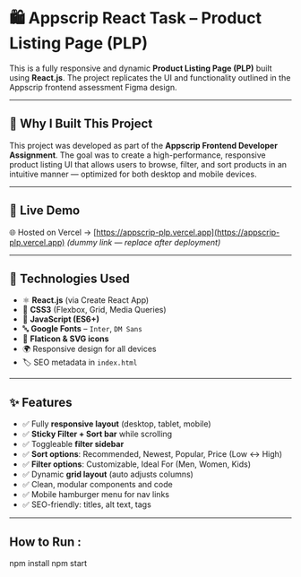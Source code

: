 # 🛍️ Appscrip React Task – Product Listing Page (PLP)

This is a fully responsive and dynamic **Product Listing Page (PLP)** built using **React.js**. The project replicates the UI and functionality outlined in the Appscrip frontend assessment Figma design.

---

## 🎯 Why I Built This Project

This project was developed as part of the **Appscrip Frontend Developer Assignment**. The goal was to create a high-performance, responsive product listing UI that allows users to browse, filter, and sort products in an intuitive manner — optimized for both desktop and mobile devices.

---

## 🚀 Live Demo

🌐 Hosted on Vercel → [https://appscrip-plp.vercel.app](https://appscrip-plp.vercel.app) *(dummy link — replace after deployment)*

---

## 🧰 Technologies Used

- ⚛️ **React.js** (via Create React App)
- 🎨 **CSS3** (Flexbox, Grid, Media Queries)
- 🧠 **JavaScript (ES6+)**
- 🔤 **Google Fonts** – `Inter`, `DM Sans`
- 🧩 **Flaticon & SVG icons**
- 🌍 Responsive design for all devices
- 🏷️ SEO metadata in `index.html`

---

## ✨ Features

- ✅ Fully **responsive layout** (desktop, tablet, mobile)
- ✅ **Sticky Filter + Sort bar** while scrolling
- ✅ Toggleable **filter sidebar**
- ✅ **Sort options**: Recommended, Newest, Popular, Price (Low ↔ High)
- ✅ **Filter options**: Customizable, Ideal For (Men, Women, Kids)
- ✅ Dynamic **grid layout** (auto adjusts columns)
- ✅ Clean, modular components and code
- ✅ Mobile hamburger menu for nav links
- ✅ SEO-friendly: titles, alt text, tags

---

## How to Run :
npm install
npm start


